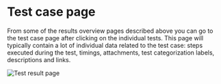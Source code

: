 # Test case page

From some of the results overview pages described above you can go to
the test case page after clicking on the individual tests. This page
will typically contain a lot of individual data related to the test
case: steps executed during the test, timings, attachments, test
categorization labels, descriptions and links.

![Test result page](../../images/testcase.png)
